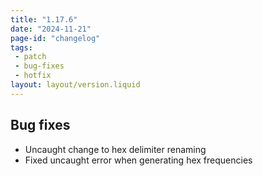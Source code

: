 ```yaml
---
title: "1.17.6"
date: "2024-11-21"
page-id: "changelog"
tags: 
 - patch
 - bug-fixes
 - hotfix
layout: layout/version.liquid
---
```

## Bug fixes
- Uncaught change to hex delimiter renaming
- Fixed uncaught error when generating hex frequencies